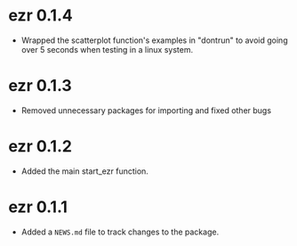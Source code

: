 # ezr 0.1.4
* Wrapped the scatterplot function's examples in "dontrun" to avoid going over
5 seconds when testing in a linux system.

# ezr 0.1.3
* Removed unnecessary packages for importing and fixed other bugs

# ezr 0.1.2
* Added the main start_ezr function.

# ezr 0.1.1
* Added a `NEWS.md` file to track changes to the package.
